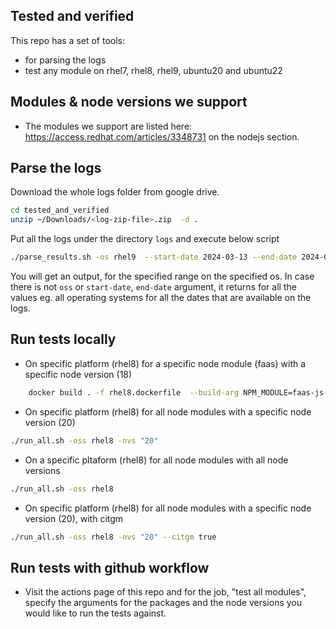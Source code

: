 ## Tested and verified

This repo has a set of tools:

- for parsing the logs
- test any module on rhel7, rhel8, rhel9, ubuntu20 and ubuntu22

## Modules & node versions we support

- The modules we support are listed here: https://access.redhat.com/articles/3348731 on the nodejs section.

## Parse the logs

Download the whole logs folder from google drive.

```bash
cd tested_and_verified 
unzip ~/Downloads/<log-zip-file>.zip  -d .

```

Put all the logs under the directory `logs` and execute below script

```bash
./parse_results.sh -os rhel9  --start-date 2024-03-13 --end-date 2024-05-01 2>/dev/null 
```

You will get an output, for the specified range on the specified os. In case there is not `oss` or `start-date`, `end-date` argument, it returns for all the values eg. all operating systems for all the dates that are available on the logs.

## Run tests locally

- On specific platform (rhel8) for a specific node module (faas) with a specific node version (18)

```bash
    docker build . -f rhel8.dockerfile  --build-arg NPM_MODULE=faas-js-rutime --build-arg NODE_VERSION=18 --build-arg ENABLE_CITGM=false
```

- On specific platform (rhel8) for all node modules with a specific node version (20)

```bash
./run_all.sh -oss rhel8 -nvs "20"
```

- On a specific pltaform (rhel8) for all node modules with all node versions

```bash
./run_all.sh -oss rhel8
```

- On specific platform (rhel8) for all node modules with a specific node version (20), with citgm

```bash
./run_all.sh -oss rhel8 -nvs "20" --citgm true
```

## Run tests with github workflow

* Visit the actions page of this repo and for the job, "test all modules", specify the arguments for the packages and the node versions you would like to run the tests against.
